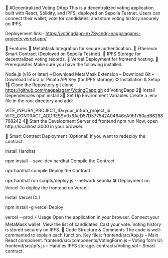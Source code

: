🏢 #Decentralized Voting DApp
This is a decentralized voting application built with React, Solidity, and IPFS, deployed on Sepolia Testnet. Users can connect their wallet, vote for candidates, and store voting history securely on IPFS.

Deployement link:- https://votingdapp-nx78ycndq-nagpalagams-projects.vercel.app/

🚀 Features
🔹 MetaMask Integration for secure authentication.
🔹 Ethereum Smart Contract (Deployed on Sepolia Testnet).
🔹 IPFS Storage for decentralized voting records.
🔹 Vercel Deployment for frontend hosting.
📌 Prerequisites
Make sure you have the following installed:

Node.js (v16 or later) – Download
MetaMask Extension – Download
Git – Download
Infura or Pinata API Key (for IPFS storage)
⚙️ Installation & Setup
1⃣ Clone the Repository
git clone https://github.com/nagpalagam/VotingDapp.git
cd VotingDapp
2⃣ Install Dependencies
npm install
3⃣ Set Up Environment Variables
Create a .env file in the root directory and add:

VITE_INFURA_PROJECT_ID=your_infura_project_id
VITE_CONTRACT_ADDRESS=0x6AeD57D577542A04646eA9b1780adB6288768242
4⃣ Start the Development Server
cd frontend
npm run
Now, open http://localhost:3000 in your browser.

📜 Smart Contract Deployment (Optional)
If you want to redeploy the contract:

Install Hardhat

npm install --save-dev hardhat
Compile the Contract

npx hardhat compile
Deploy the Contract

npx hardhat run scripts/deploy.js --network sepolia
🛠️ Deployment on Vercel
To deploy the frontend on Vercel:

Install Vercel CLI

npm install -g vercel
Deploy

vercel --prod
⚡ Usage
Open the application in your browser.
Connect your MetaMask wallet.
View the list of candidates.
Cast your vote.
Voting history is stored securely on IPFS.
📝 Code Structure & Comments
The code is well-commented to explain each function.
Key files:
frontend/src/App.js – Main React component.
frontend/src/components/VotingForm.js – Voting form UI.
frontend/src/ipfs.js – Handles IPFS storage.
contracts/Voting.sol – Smart contract.
